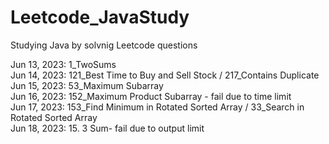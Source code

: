 # Leetcode_JavaStudy

Studying Java by solvnig Leetcode questions

Jun 13, 2023: 1_TwoSums
<br> Jun 14, 2023: 121_Best Time to Buy and Sell Stock / 217_Contains Duplicate
<br> Jun 15, 2023: 53_Maximum Subarray
<br> Jun 16, 2023: 152_Maximum Product Subarray - fail due to time limit
<br> Jun 17, 2023: 153_Find Minimum in Rotated Sorted Array / 33_Search in Rotated Sorted Array
<br> Jun 18, 2023: 15. 3 Sum- fail due to output limit
